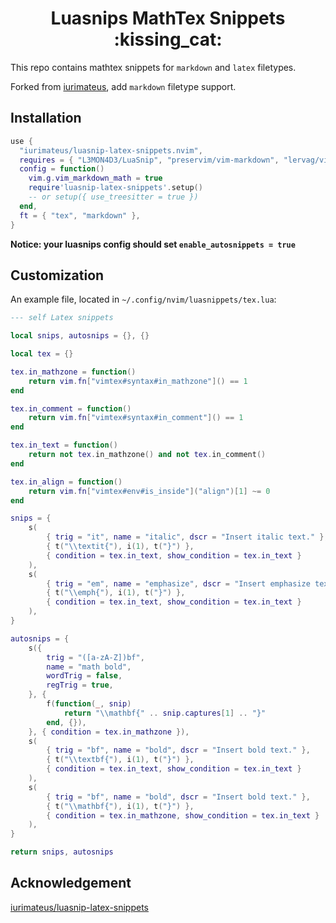 <h1 align="center">Luasnips MathTex Snippets :kissing_cat:</h1>

This repo contains mathtex snippets for `markdown` and `latex` filetypes.

Forked from [iurimateus](https://github.com/iurimateus/luasnip-latex-snippets.nvim), add `markdown` filetype support.

## Installation

```lua
use {
  "iurimateus/luasnip-latex-snippets.nvim",
  requires = { "L3MON4D3/LuaSnip", "preservim/vim-markdown", "lervag/vimtex" },
  config = function()
    vim.g.vim_markdown_math = true
    require'luasnip-latex-snippets'.setup()
    -- or setup({ use_treesitter = true })
  end,
  ft = { "tex", "markdown" },
}
```

**Notice: your luasnips config should set `enable_autosnippets = true`**

## Customization

An example file, located in `~/.config/nvim/luasnippets/tex.lua`:

```lua
--- self Latex snippets

local snips, autosnips = {}, {}

local tex = {}

tex.in_mathzone = function()
	return vim.fn["vimtex#syntax#in_mathzone"]() == 1
end

tex.in_comment = function()
	return vim.fn["vimtex#syntax#in_comment"]() == 1
end

tex.in_text = function()
	return not tex.in_mathzone() and not tex.in_comment()
end

tex.in_align = function()
	return vim.fn["vimtex#env#is_inside"]("align")[1] ~= 0
end

snips = {
	s(
		{ trig = "it", name = "italic", dscr = "Insert italic text." },
		{ t("\\textit{"), i(1), t("}") },
		{ condition = tex.in_text, show_condition = tex.in_text }
	),
	s(
		{ trig = "em", name = "emphasize", dscr = "Insert emphasize text." },
		{ t("\\emph{"), i(1), t("}") },
		{ condition = tex.in_text, show_condition = tex.in_text }
	),
}

autosnips = {
	s({
		trig = "([a-zA-Z])bf",
		name = "math bold",
		wordTrig = false,
		regTrig = true,
	}, {
		f(function(_, snip)
			return "\\mathbf{" .. snip.captures[1] .. "}"
		end, {}),
	}, { condition = tex.in_mathzone }),
	s(
		{ trig = "bf", name = "bold", dscr = "Insert bold text." },
		{ t("\\textbf{"), i(1), t("}") },
		{ condition = tex.in_text, show_condition = tex.in_text }
	),
	s(
		{ trig = "bf", name = "bold", dscr = "Insert bold text." },
		{ t("\\mathbf{"), i(1), t("}") },
		{ condition = tex.in_mathzone, show_condition = tex.in_text }
	),
}

return snips, autosnips
```

## Acknowledgement

[iurimateus/luasnip-latex-snippets](https://github.com/iurimateus/luasnip-latex-snippets.nvim)
